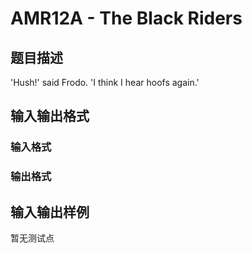# AMR12A - The Black Riders

## 题目描述

'Hush!' said Frodo. 'I think I hear hoofs again.'

## 输入输出格式

### 输入格式

### 输出格式

## 输入输出样例

暂无测试点

